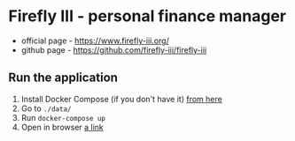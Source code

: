 # Firefly III - personal finance manager

- official page - https://www.firefly-iii.org/
- github page - https://github.com/firefly-iii/firefly-iii

## Run the application

1. Install Docker Compose (if you don't have it) [from here](https://docs.docker.com/compose/install/)
2. Go to `./data/`
3. Run `docker-compose up`
4. Open in browser [a link](http://localhost:80)
